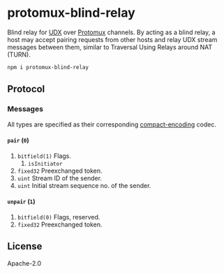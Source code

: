 # protomux-blind-relay

Blind relay for [UDX](https://github.com/holepunchto/udx-native) over [Protomux](https://github.com/mafintosh/protomux) channels. By acting as a blind relay, a host may accept pairing requests from other hosts and relay UDX stream messages between them, similar to Traversal Using Relays around NAT (TURN).

```sh
npm i protomux-blind-relay
```

## Protocol

### Messages

All types are specified as their corresponding [compact-encoding](https://github.com/compact-encoding) codec.

#### `pair` (`0`)

1.  `bitfield(1)` Flags.
    1. `isInitiator`
2.  `fixed32` Preexchanged token.
3.  `uint` Stream ID of the sender.
4.  `uint` Initial stream sequence no. of the sender.

#### `unpair` (`1`)

1.  `bitfield(0)` Flags, reserved.
2.  `fixed32` Preexchanged token.

## License

Apache-2.0

